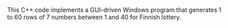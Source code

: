 This C++ code implements a GUI-driven Windows program that generates 1 to 60 rows of 7 numbers between 1 and 40 for Finnish lottery.
